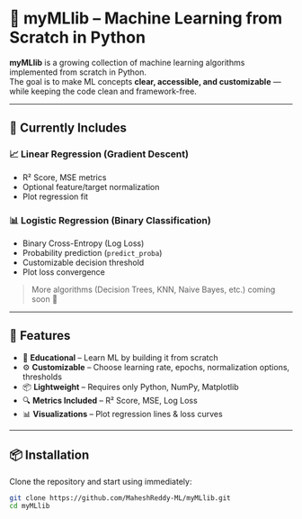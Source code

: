 # 🤖 myMLlib – Machine Learning from Scratch in Python

**myMLlib** is a growing collection of machine learning algorithms implemented from scratch in Python.  
The goal is to make ML concepts **clear, accessible, and customizable** — while keeping the code clean and framework-free.

---

## 📌 Currently Includes

### 📈 Linear Regression (Gradient Descent)
- R² Score, MSE metrics
- Optional feature/target normalization
- Plot regression fit

### 📊 Logistic Regression (Binary Classification)
- Binary Cross-Entropy (Log Loss)
- Probability prediction (`predict_proba`)
- Customizable decision threshold
- Plot loss convergence

> More algorithms (Decision Trees, KNN, Naive Bayes, etc.) coming soon 🚀

---

## 🌟 Features
- 📝 **Educational** – Learn ML by building it from scratch
- ⚙️ **Customizable** – Choose learning rate, epochs, normalization options, thresholds
- 📦 **Lightweight** – Requires only Python, NumPy, Matplotlib
- 🔍 **Metrics Included** – R² Score, MSE, Log Loss
- 📊 **Visualizations** – Plot regression lines & loss curves

---

## 📦 Installation
Clone the repository and start using immediately:
```bash
git clone https://github.com/MaheshReddy-ML/myMLlib.git
cd myMLlib
